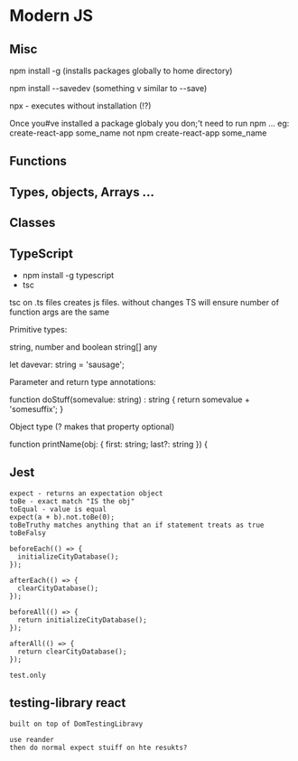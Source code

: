 # Modern JS

## Misc

npm install -g (installs packages globally to home directory)

npm install --savedev (something v similar to --save)

npx - executes without installation (!?)

Once you#ve installed a package globaly you don;'t need to run npm ...
  eg: create-react-app some_name not npm create-react-app some_name

## Functions

## Types, objects, Arrays ...

## Classes

## TypeScript

* npm install -g typescript
* tsc
 
tsc on .ts files creates js files. 
without changes TS will ensure number of function args are the same

Primitive types:

string, number and boolean
string[]
any

let davevar: string = 'sausage';

Parameter and return type annotations:

function doStuff(somevalue: string) : string {
  return somevalue + 'somesuffix';
}

Object type (? makes that property optional)

function printName(obj: { first: string; last?: string }) {

## Jest

    expect - returns an expectation object
    toBe - exact match "IS the obj"
    toEqual - value is equal
    expect(a + b).not.toBe(0);
    toBeTruthy matches anything that an if statement treats as true
    toBeFalsy

    beforeEach(() => {
      initializeCityDatabase();
    });

    afterEach(() => {
      clearCityDatabase();
    });

    beforeAll(() => {
      return initializeCityDatabase();
    });

    afterAll(() => {
      return clearCityDatabase();
    });

    test.only

## testing-library react

    built on top of DomTestingLibravy

    use reander
    then do normal expect stuiff on hte resukts?

